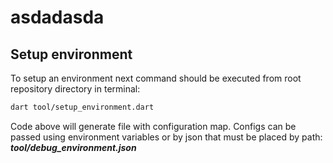 # asdadasda

## Setup environment

To setup an environment next command should be executed from root repository directory in terminal:
 ```bash
 dart tool/setup_environment.dart
 ```
Code above will generate file with configuration map. 
Configs can be passed using environment variables or by json that must be placed by path: 
***tool/debug_environment.json***